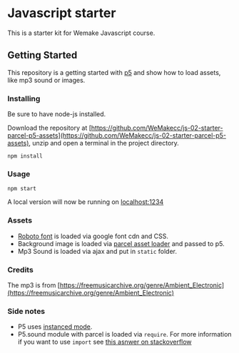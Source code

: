 # Javascript starter

This is a starter kit for Wemake Javascript course.

## Getting Started

This repository is a getting started with [p5](https://p5js.org/) and show how to load assets, like mp3 sound or images.

### Installing

Be sure to have node-js installed.

Download the repository at [https://github.com/WeMakecc/js-02-starter-parcel-p5-assets](https://github.com/WeMakecc/js-02-starter-parcel-p5-assets), unzip and open a terminal in the project directory.

```
npm install
```

### Usage

```
npm start
```

A local version will now be running on [localhost:1234](http://localhost:1234)

### Assets

- [Roboto font](https://fonts.google.com/specimen/Roboto) is loaded via google font cdn and CSS.
- Background image is loaded via [parcel asset loader](https://parceljs.org/assets.html) and passed to p5.
- Mp3 Sound is loaded via ajax and put in `static` folder.

### Credits

The mp3 is from [https://freemusicarchive.org/genre/Ambient_Electronic](https://freemusicarchive.org/genre/Ambient_Electronic)

### Side notes

- P5 uses [instanced mode](https://github.com/processing/p5.js/wiki/Global-and-instance-mode).
- P5.sound module with parcel is loaded via `require`. For more information if you want to use `import` see [this asnwer on stackoverflow](https://stackoverflow.com/a/47984928/433685)

